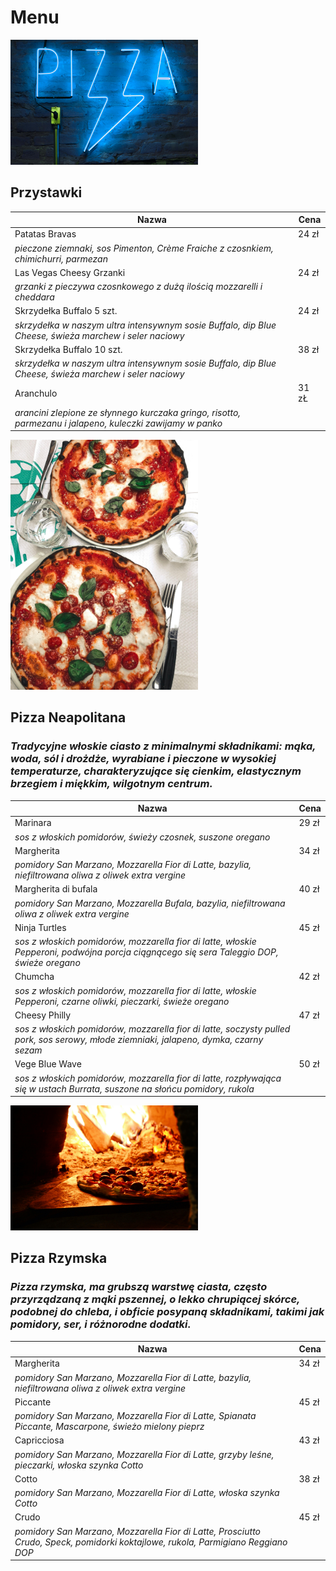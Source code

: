 # Menu

<img src="img/pexels-rodolfoclix-1596884.jpg" width="300">

## Przystawki
| Nazwa                      | Cena  |
|----------------------------|-------|
|Patatas Bravas              | 24 zł |
|*pieczone ziemnaki, sos Pimenton, Crème Fraiche z czosnkiem, chimichurri, parmezan*|
|Las Vegas Cheesy Grzanki    | 24 zł |
|*grzanki z pieczywa czosnkowego z dużą ilością mozzarelli i cheddara*|
|Skrzydełka Buffalo 5 szt.   | 24 zł |
|*skrzydełka w naszym ultra intensywnym sosie Buffalo, dip Blue Cheese, świeża marchew i seler naciowy*|
|Skrzydełka Buffalo 10 szt.  | 38 zł |
|*skrzydełka w naszym ultra intensywnym sosie Buffalo, dip Blue Cheese, świeża marchew i seler naciowy*|
|Aranchulo                   | 31 zŁ |
|*arancini zlepione ze słynnego kurczaka gringo, risotto, parmezanu i jalapeno, kuleczki zawijamy w panko*|

<img src="img/pexels-vince-2147491.jpg" width="300">

## Pizza Neapolitana
### *Tradycyjne włoskie ciasto z minimalnymi składnikami: mąka, woda, sól i drożdże, wyrabiane i pieczone w wysokiej temperaturze, charakteryzujące się cienkim, elastycznym brzegiem i miękkim, wilgotnym centrum.*
| Nazwa | Cena
|-----------|-----|
| Marinara | 29 zł |
|*sos z włoskich pomidorów, świeży czosnek, suszone oregano*  |
| Margherita | 34 zł |
|*pomidory San Marzano, Mozzarella Fior di Latte, bazylia, niefiltrowana oliwa z oliwek extra vergine* |
| Margherita di bufala | 40 zł |
|*pomidory San Marzano, Mozzarella Bufala, bazylia, niefiltrowana oliwa z oliwek extra vergine*|
|Ninja Turtles | 45 zł
|*sos z włoskich pomidorów, mozzarella fior di latte, włoskie Pepperoni, podwójna porcja ciągnącego się sera Taleggio DOP, świeże oregano*|
|Chumcha | 42 zł|
|*sos z włoskich pomidorów, mozzarella fior di latte, włoskie Pepperoni, czarne oliwki, pieczarki, świeże oregano*|
|Cheesy Philly | 47 zł |
|*sos z włoskich pomidorów, mozzarella fior di latte, soczysty pulled pork, sos serowy, młode ziemniaki, jalapeno, dymka, czarny sezam*|
|Vege Blue Wave | 50 zł |
|*sos z włoskich pomidorów, mozzarella fior di latte, rozpływająca się w ustach Burrata, suszone na słońcu pomidory, rukola*|

<img src="img/pexels-viniciusbenedit-1082343.jpg" width="300">

## Pizza Rzymska
### *Pizza rzymska, ma grubszą warstwę ciasta, często przyrządzaną z mąki pszennej, o lekko chrupiącej skórce, podobnej do chleba, i obficie posypaną składnikami, takimi jak pomidory, ser, i różnorodne dodatki.*
| Nazwa | Cena
|-----------|-----|
|Margherita | 34 zł |
|*pomidory San Marzano, Mozzarella Fior di Latte, bazylia, niefiltrowana oliwa z oliwek extra vergine*|
|Piccante | 45 zł |
|*pomidory San Marzano, Mozzarella Fior di Latte, Spianata Piccante, Mascarpone, świeżo mielony pieprz*|
|Capricciosa | 43 zł |
|*pomidory San Marzano, Mozzarella Fior di Latte, grzyby leśne, pieczarki, włoska szynka Cotto*|
|Cotto | 38 zł |
|*pomidory San Marzano, Mozzarella Fior di Latte, włoska szynka Cotto*|
|Crudo | 45 zł |
|*pomidory San Marzano, Mozzarella Fior di Latte, Prosciutto Crudo, Speck, pomidorki koktajlowe, rukola, Parmigiano Reggiano DOP*|

